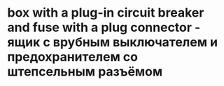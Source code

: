 # box with a plug-in circuit breaker and fuse with a plug connector - ящик с врубным выключателем и предохранителем со штепсельным разъёмом
